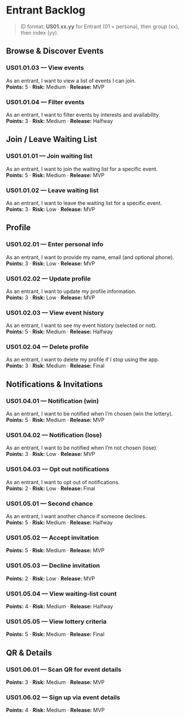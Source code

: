 # Entrant Backlog

> ID format: **US01.xx.yy** for Entrant (01 = persona), then group (xx), then index (yy).

## Browse & Discover Events

<a id="US010103"></a>
### US01.01.03 — View events
As an entrant, I want to view a list of events I can join.  
**Points:** 5 · **Risk:** Medium · **Release:** MVP  

<a id="US010104"></a>
### US01.01.04 — Filter events
As an entrant, I want to filter events by interests and availability.  
**Points:** 3 · **Risk:** Medium · **Release:** Halfway  

## Join / Leave Waiting List

<a id="US010101"></a>
### US01.01.01 — Join waiting list
As an entrant, I want to join the waiting list for a specific event.  
**Points:** 5 · **Risk:** Medium · **Release:** MVP  

<a id="US010102"></a>
### US01.01.02 — Leave waiting list
As an entrant, I want to leave the waiting list for a specific event.  
**Points:** 3 · **Risk:** Low · **Release:** MVP  

## Profile

<a id="US010201"></a>
### US01.02.01 — Enter personal info
As an entrant, I want to provide my name, email (and optional phone).  
**Points:** 3 · **Risk:** Low · **Release:** MVP  

<a id="US010202"></a>
### US01.02.02 — Update profile
As an entrant, I want to update my profile information.  
**Points:** 3 · **Risk:** Low · **Release:** MVP  

<a id="US010203"></a>
### US01.02.03 — View event history
As an entrant, I want to see my event history (selected or not).  
**Points:** 5 · **Risk:** Medium · **Release:** Halfway  

<a id="US010204"></a>
### US01.02.04 — Delete profile
As an entrant, I want to delete my profile if I stop using the app.  
**Points:** 3 · **Risk:** Medium · **Release:** Final  

## Notifications & Invitations

<a id="US010401"></a>
### US01.04.01 — Notification (win)
As an entrant, I want to be notified when I’m chosen (win the lottery).  
**Points:** 5 · **Risk:** Medium · **Release:** MVP  

<a id="US010402"></a>
### US01.04.02 — Notification (lose)
As an entrant, I want to be notified when I’m not chosen (lose).  
**Points:** 3 · **Risk:** Low · **Release:** MVP  

<a id="US010403"></a>
### US01.04.03 — Opt out notifications
As an entrant, I want to opt out of notifications.  
**Points:** 2 · **Risk:** Low · **Release:** Final  

<a id="US010501"></a>
### US01.05.01 — Second chance
As an entrant, I want another chance if someone declines.  
**Points:** 5 · **Risk:** Medium · **Release:** Halfway  

<a id="US010502"></a>
### US01.05.02 — Accept invitation
**Points:** 5 · **Risk:** Medium · **Release:** MVP  

<a id="US010503"></a>
### US01.05.03 — Decline invitation
**Points:** 2 · **Risk:** Low · **Release:** MVP  

<a id="US010504"></a>
### US01.05.04 — View waiting-list count
**Points:** 4 · **Risk:** Medium · **Release:** Halfway  

<a id="US010505"></a>
### US01.05.05 — View lottery criteria
**Points:** 5 · **Risk:** Medium · **Release:** Final  

## QR & Details

<a id="US010601"></a>
### US01.06.01 — Scan QR for event details
**Points:** 3 · **Risk:** Medium · **Release:** MVP  

<a id="US010602"></a>
### US01.06.02 — Sign up via event details
**Points:** 4 · **Risk:** Medium · **Release:** MVP  